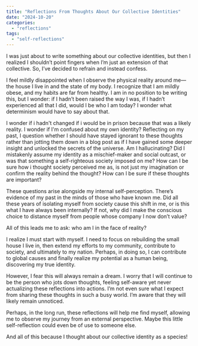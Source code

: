 ```yaml
---
title: "Reflections From Thoughts About Our Collective Identities"
date: "2024-10-20"
categories: 
  - "reflections"
tags: 
  - "self-reflections"
---
```


I was just about to write something about our collective identities, but then I realized I shouldn’t point fingers when I’m just an extension of that collective. So, I’ve decided to refrain and instead confess.

I feel mildly disappointed when I observe the physical reality around me—the house I live in and the state of my body. I recognize that I am mildly obese, and my habits are far from healthy. I am in no position to be writing this, but I wonder: if I hadn’t been raised the way I was, if I hadn’t experienced all that I did, would I be who I am today? I wonder what  determinism would have to say about that.

I wonder if i hadn't changed if i would be in prison because that was a likely reality. I wonder if I'm confused about my own identity? Reflecting on my past, I question whether I should have stayed ignorant to these thoughts rather than jotting them down in a blog post as if I have gained some deeper insight and unlocked the secrets of the universe. Am I hallucinating? Did I mistakenly assume my identity as a mischief-maker and social outcast, or was that something a self-righteous society imposed on me? How can I be sure how i thought society perceived me as, is not just my imagination or confirm the reality behind the thought? How can I be sure if these thoughts are important? 

These questions arise alongside my internal self-perception. There’s evidence of my past in the minds of those who have known me. Did all these years of isolating myself from society cause this shift in me, or is this what I have always been internally? If not, why did I make the conscious choice to distance myself from people whose company I now don’t value?

All of this leads me to ask: who am I in the face of reality?

I realize I must start with myself. I need to focus on rebuilding the small house I live in, then extend my efforts to my community, contribute to society, and ultimately to my nation. Perhaps, in doing so, I can contribute to global causes and finally realize my potential as a human being, discovering my true identity.

However, I fear this will always remain a dream. I worry that I will continue to be the person who jots down thoughts, feeling self-aware yet never actualizing these reflections into actions. I’m not even sure what I expect from sharing these thoughts in such a busy world. I’m aware that they will likely remain unnoticed.

Perhaps, in the long run, these reflections will help me find myself, allowing me to observe my journey from an external perspective. Maybe this little self-reflection could even be of use to someone else.

And all of this because I thought about our collective identity as a species!
